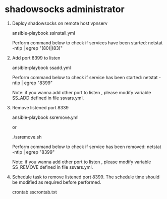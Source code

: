 # shadowsocks administrator

1. Deploy shadowsocks on remote host vpnserv

   ansible-playbook ssinstall.yml
   
   Perform command below to check if services have been started:
   netstat -ntlp | egrep "(80)|(83)"

2. Add port 8399 to listen

   ansible-playbook ssadd.yml
   
   Perform command below to check if service has been started:
   netstat -ntlp | egrep "8399"
   
   Note:
   if you wanna add other port to listen , please modify 
   variable SS_ADD defined in file ssvars.yml.

3. Remove listened port 8339

   ansible-playbook ssremove.yml
   
   or
   
   ./ssremove.sh
   
   Perform command below to check if service has been removed:
   netstat -ntlp | egrep "8399"
   
   Note:
   if you wanna add other port to listen , please modify 
   variable SS_REMOVE defined in file ssvars.yml.
   
4. Schedule task to remove listened port 8399. The schedule
   time should be modified as required before performed.
   
   crontab sscrontab.txt
   
